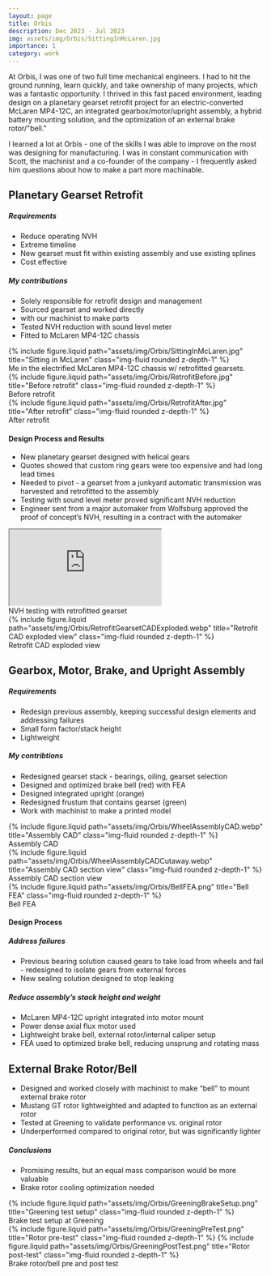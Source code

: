 ```yaml
---
layout: page
title: Orbis
description: Dec 2023 - Jul 2023
img: assets/img/Orbis/SittingInMcLaren.jpg
importance: 1
category: work
---
```


At Orbis, I was one of two full time mechanical engineers. I had to hit the ground running, learn quickly, and take ownership of many projects, which was a fantastic opportunity. I thrived in this fast paced environment, leading design on a planetary gearset retrofit project for an electric-converted McLaren MP4-12C, an integrated gearbox/motor/upright assembly, a hybrid battery mounting solution, and the optimization of an external brake rotor/"bell."

I learned a lot at Orbis - one of the skills I was able to improve on the most was designing for manufacturing. I was in constant communication with Scott, the machinist and a co-founder of the company - I frequently asked him questions about how to make a part more machinable.


## Planetary Gearset Retrofit

##### Requirements
- Reduce operating NVH
- Extreme timeline
- New gearset must fit within existing assembly and use existing splines
- Cost effective

##### My contributions
- Solely responsible for retrofit design and management
- Sourced gearset and worked directly
- with our machinist to make parts
- Tested NVH reduction with sound level meter
- Fitted to McLaren MP4-12C chassis
        
<div class="row">
    <div class="col-sm-6 mt-3 mt-md-0">
        {% include figure.liquid path="assets/img/Orbis/SittingInMcLaren.jpg" title="Sitting in McLaren" class="img-fluid rounded z-depth-1" %}
        <div class="caption">
            Me in the electrified McLaren MP4-12C chassis w/ retrofitted gearsets.
        </div>
    </div>
    <div class="col-sm-3 mt-3 mt-md-0">
        {% include figure.liquid path="assets/img/Orbis/RetrofitBefore.jpg" title="Before retrofit" class="img-fluid rounded z-depth-1" %}
        <div class="caption">
            Before retrofit
        </div>
    </div>
    <div class="col-sm-3 mt-3 mt-md-0">
        {% include figure.liquid path="assets/img/Orbis/RetrofitAfter.jpg" title="After retrofit" class="img-fluid rounded z-depth-1" %}
        <div class="caption">
            After retrofit
        </div>
    </div>
</div>


#### Design Process and Results
- New planetary gearset designed with helical gears
- Quotes showed that custom ring gears were too expensive and had long lead times
- Needed to pivot - a gearset from a junkyard automatic transmission was harvested and retrofitted to the assembly
- Testing with sound level meter proved significant NVH reduction
- Engineer sent from a major automaker from Wolfsburg approved the proof of concept’s NVH, resulting in a contract with the automaker

<div class="row">
    <div class="col-sm mt-3 mt-md-0">
       <div class="embed-responsive embed-responsive-16by9">
            <iframe class="embed-responsive-item" src="https://www.youtube.com/embed/mO29dz6uq9s?si=jJons5ZZu0bz3p0Z" allowfullscreen></iframe>
        </div>
        <div class="caption">
            NVH testing with retrofitted gearset
        </div>
    </div>
    <div class="col-sm mt-3 mt-md-0">
         {% include figure.liquid path="assets/img/Orbis/RetrofitGearsetCADExploded.webp" title="Retrofit CAD exploded view" class="img-fluid rounded z-depth-1" %}
         <div class="caption">
            Retrofit CAD exploded view
        </div>
    </div>
</div>



## Gearbox, Motor, Brake, and Upright Assembly

##### Requirements
- Redesign previous assembly, keeping successful design elements and addressing failures
- Small form factor/stack height
- Lightweight

##### My contribtions
- Redesigned gearset stack - bearings, oiling, gearset selection
- Designed and optimized brake bell (red) with FEA
- Designed integrated upright (orange)
- Redesigned frustum that contains gearset (green)
- Work with machinist to make a printed model

<div class="row">
    <div class="col-sm mt-3 mt-md-0">
        {% include figure.liquid path="assets/img/Orbis/WheelAssemblyCAD.webp" title="Assembly CAD" class="img-fluid rounded z-depth-1" %}
        <div class="caption">
            Assembly CAD
        </div>
    </div>
    <div class="col-sm mt-3 mt-md-0">
        {% include figure.liquid path="assets/img/Orbis/WheelAssemblyCADCutaway.webp" title="Assembly CAD section view" class="img-fluid rounded z-depth-1" %}
        <div class="caption">
            Assembly CAD section view
        </div>
    </div>
    <div class="col-sm mt-3 mt-md-0">
        {% include figure.liquid path="assets/img/Orbis/BellFEA.png" title="Bell FEA" class="img-fluid rounded z-depth-1" %}
        <div class="caption">
            Bell FEA
        </div>
    </div>
</div>

#### Design Process

##### Address failures
- Previous bearing solution caused gears to take load from wheels and fail - redesigned to isolate gears from external forces
- New sealing solution designed to stop leaking

##### Reduce assembly’s stack height and weight
- McLaren MP4-12C upright integrated into motor mount
- Power dense axial flux motor used
- Lightweight brake bell, external rotor/internal caliper setup
- FEA used to optimized brake bell, reducing unsprung and rotating mass
  
  

## External Brake Rotor/Bell
- Designed and worked closely with machinist to make “bell” to mount external brake rotor
- Mustang GT rotor lightweighted and adapted to function as an external rotor
- Tested at Greening to validate performance vs. original rotor
- Underperformed compared to original rotor, but was significantly lighter

##### Conclusions
- Promising results, but an equal mass comparison would be
more valuable
- Brake rotor cooling optimization needed

<div class="row">
    <div class="col-sm-7 mt-3 mt-md-0">
        {% include figure.liquid path="assets/img/Orbis/GreeningBrakeSetup.png" title="Greening test setup" class="img-fluid rounded z-depth-1" %}
        <div class="caption">
            Brake test setup at Greening
        </div>
    </div>
    <div class="col-sm-5 mt-3 mt-md-0">
        {% include figure.liquid path="assets/img/Orbis/GreeningPreTest.png" title="Rotor pre-test" class="img-fluid rounded z-depth-1" %}
        {% include figure.liquid path="assets/img/Orbis/GreeningPostTest.png" title="Rotor post-test" class="img-fluid rounded z-depth-1" %}
        <div class="caption">
            Brake rotor/bell pre and post test
        </div>
    </div>
</div>